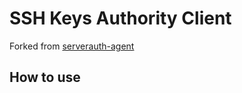 # SSH Keys Authority Client

Forked from [serverauth-agent](https://github.com/serverauth-com/serverauth-agent/)

## How to use
